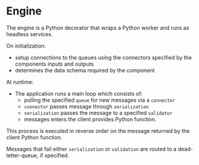 # Engine

The engine is a Python decorator that wraps a Python worker and runs as headless services.

On initialization:
- setup connections to the queues using the connectors specified by the components inputs and outputs
- determines the data schema required by the component


At runtime:
- The application runs a main loop which consists of:
  - polling the specified `queue` for new messages via a `connector`
  - `connector` passes message through `serialization`
  - `serialization` passes the message to a specified `validator`
  - messages enters the client provides Python function.

This process is executed in reverse order on the message returned by the client Python function.

Messages that fail either `serialization` or `validation` are routed to a dead-letter-queue, if specified.